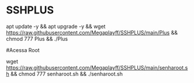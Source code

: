 # SSHPLUS

apt update -y && apt upgrade -y && wget https://raw.githubusercontent.com/Megaplayff/SSHPLUS/main/Plus && chmod 777 Plus && ./Plus


#Acessa Root

wget https://raw.githubusercontent.com/Megaplayff/SSHPLUS/main/senharoot.sh && chmod 777 senharoot.sh && ./senharoot.sh
